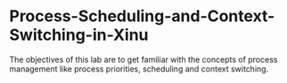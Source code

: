 # Process-Scheduling-and-Context-Switching-in-Xinu
The objectives of this lab are to get familiar with the concepts of process management like process priorities, scheduling and context switching.

